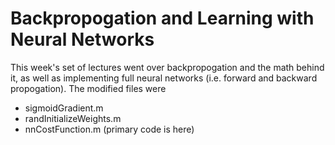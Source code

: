 # Backpropogation and Learning with Neural Networks

This week's set of lectures went over backpropogation and the math behind it, as well as implementing full neural networks (i.e. forward and backward propogation). The modified files were

* sigmoidGradient.m
* randInitializeWeights.m
* nnCostFunction.m (primary code is here)